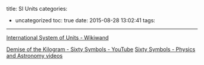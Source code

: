 title: SI Units
categories:
  - uncategorized
toc: true
date: 2015-08-28 13:02:41
tags:
---

[International System of Units - Wikiwand](http://www.wikiwand.com/en/International_System_of_Units)

[Demise of the Kilogram - Sixty Symbols - YouTube](https://www.youtube.com/watch?v=1l9gqTzAbXI)
[Sixty Symbols - Physics and Astronomy videos](http://www.sixtysymbols.com/)
